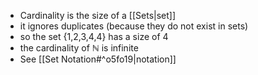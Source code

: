 - Cardinality is the size of a [[Sets|set]]
- it ignores duplicates (because they do not exist in sets)
- so the set {1,2,3,4,4} has a size of 4
- the cardinality of ℕ is infinite
- See [[Set Notation#^o5fo19|notation]]